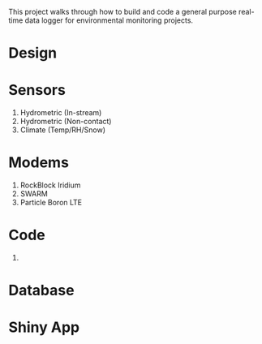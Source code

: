 This project walks through how to build and code a general purpose real-time data logger for environmental monitoring projects. 

# Design

# Sensors

1. Hydrometric (In-stream)
2. Hydrometric (Non-contact)
3. Climate (Temp/RH/Snow)

# Modems 

1. RockBlock Iridium
2. SWARM
3. Particle Boron LTE
   
# Code

1. 

# Database

# Shiny App
